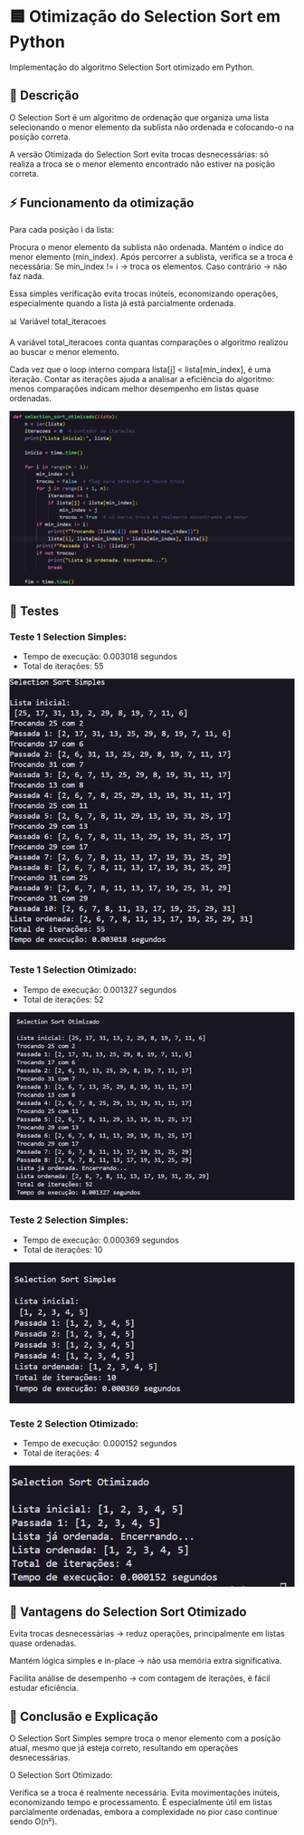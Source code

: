 # 🟦 Otimização do Selection Sort em Python

Implementação do algoritmo Selection Sort otimizado em Python.

## 📌 Descrição

O Selection Sort é um algoritmo de ordenação que organiza uma lista selecionando o menor elemento da sublista não ordenada e colocando-o na posição correta.

A versão Otimizada do Selection Sort evita trocas desnecessárias: só realiza a troca se o menor elemento encontrado não estiver na posição correta.

## ⚡ Funcionamento da otimização

Para cada posição i da lista:

Procura o menor elemento da sublista não ordenada.
 Mantém o índice do menor elemento (min_index).
 Após percorrer a sublista, verifica se a troca é necessária:
 Se min_index != i → troca os elementos.
 Caso contrário → não faz nada.
 
 Essa simples verificação evita trocas inúteis, economizando operações, especialmente quando a lista já está parcialmente ordenada.


📊 Variável total_iteracoes

A variável total_iteracoes conta quantas comparações o algoritmo realizou ao buscar o menor elemento.

Cada vez que o loop interno compara lista[j] < lista[min_index], é uma iteração.
Contar as iterações ajuda a analisar a eficiência do algoritmo: menos comparações indicam melhor desempenho em listas quase ordenadas.

![Descrição da imagem](img/fun.png)

## 🚀 Testes

### Teste 1 Selection Simples:
* Tempo de execução: 0.003018 segundos
* Total de iterações: 55

![Descrição da imagem](img/teste1.png)

### Teste 1 Selection Otimizado:
* Tempo de execução: 0.001327 segundos
* Total de iterações: 52

![Descrição da imagem](img/1.png)

### Teste 2 Selection Simples:
* Tempo de execução: 0.000369 segundos
* Total de iterações: 10

![Descrição da imagem](img/teste2.png)

### Teste 2 Selection Otimizado:
* Tempo de execução: 0.000152 segundos
* Total de iterações: 4 

![Descrição da imagem](img/2.png)




## 🔹 Vantagens do Selection Sort Otimizado

Evita trocas desnecessárias → reduz operações, principalmente em listas quase ordenadas.

Mantém lógica simples e in-place → não usa memória extra significativa.

Facilita análise de desempenho → com contagem de iterações, é fácil estudar eficiência.

## 🔹 Conclusão e Explicação

O Selection Sort Simples sempre troca o menor elemento com a posição atual, mesmo que já esteja correto, resultando em operações desnecessárias.

O Selection Sort Otimizado:

Verifica se a troca é realmente necessária. Evita movimentações inúteis, economizando tempo e processamento.
 É especialmente útil em listas parcialmente ordenadas, embora a complexidade no pior caso continue sendo O(n²).
